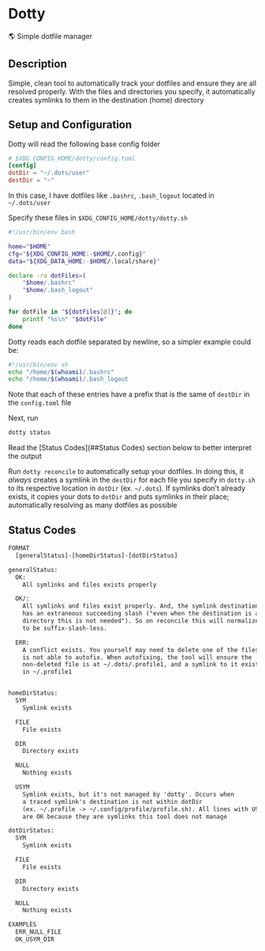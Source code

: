 # Dotty

🌎 Simple dotfile manager

## Description

Simple, clean tool to automatically track your dotfiles and ensure they are all resolved properly. With the files and directories you specify, it automatically creates symlinks to them in the destination (home) directory

## Setup and Configuration

Dotty will read the following base config folder

```toml
# $XDG_CONFIG_HOME/dotty/config.toml
[config]
dotDir = "~/.dots/user"
destDir = "~"
```

In this case, I have dotfiles like `.bashrc`, `.bash_logout` located in `~/.dots/user`

Specify these files in `$XDG_CONFIG_HOME/dotty/dotty.sh`

```bash
#!/usr/bin/env bash

home="$HOME"
cfg="${XDG_CONFIG_HOME:-$HOME/.config}"
data="${XDG_DATA_HOME:-$HOME/.local/share}"

declare -ra dotFiles=(
	"$home/.bashrc"
	"$home/.bash_logout"
)

for dotFile in "${dotFiles[@]}"; do
	printf "%s\n" "$dotFile"
done
```

Dotty reads each dotfile separated by newline, so a simpler example could be:

```sh
#!/usr/bin/env sh
echo "/home/$(whoami)/.bashrc"
echo "/home/$(whoami)/.bash_logout
```

Note that each of these entries have a prefix that is the same of `destDir` in the `config.toml` file

Next, run

```sh
dotty status
```

Read the [Status Codes](##Status Codes) section below to better interpret the output

Run `dotty reconcile` to automatically setup your dotfiles. In doing this, it _always_ creates a symlink in the `destDir` for each file you specify in `dotty.sh` to its respective location in `dotDir` (ex. `~/.dots`). If symlinks don't already exists, it copies your dots to `dotDir` and puts symlinks in their place; automatically resolving as many dotfiles as possible

## Status Codes

```txt
FORMAT
  [generalStatus]-[homeDirStatus]-[dotDirStatus]

generalStatus:
  OK:
    All symlinks and files exists properly

  OK/:
    All symlinks and files exist properly. And, the symlink destination
    has an extraneous succeeding slash ("even when the destination is a
    directory this is not needed"). So on reconcile this will normalize
    to be suffix-slash-less.

  ERR:
    A conflict exists. You yourself may need to delete one of the files if dotty
    is not able to autofix. When autofixing, the tool will ensure the
    non-deleted file is at ~/.dots/.profile1, and a symlink to it exists
    in ~/.profile1


homeDirStatus:
  SYM
    Symlink exists

  FILE
    File exists

  DIR
    Directory exists

  NULL
    Nothing exists

  USYM
    Symlink exists, but it's not managed by 'dotty'. Occurs when
    a traced symlink's destination is not within dotDir
    (ex. ~/.profile -> ~/.config/profile/profile.sh). All lines with USYM
    are OK because they are symlinks this tool does not manage

dotDirStatus:
  SYM
    Symlink exists

  FILE
    File exists

  DIR
    Directory exists

  NULL
    Nothing exists

EXAMPLES
  ERR_NULL_FILE
  OK_USYM_DIR

```
